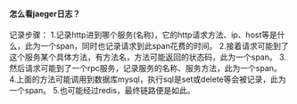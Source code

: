 #### 怎么看jaeger日志？
记录步骤：
1.记录http进到哪个服务(名称)，它的http请求方法、ip、host等是什么，此为一个span，同时也记录请求到此span花费的时间。
2.接着请求可能到了这个服务某个具体方法，有方法名，方法可能返回的状态码，此为一个span。
3.然后请求可能到了一个rpc服务，记录服务的名称、服务方法，此为一个span。
4.上面的方法可能调用到数据库mysql，执行sql是set或delete等会被记录，此为一个span。
5.也可能经过redis，最终链路便是如此。